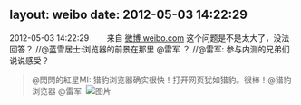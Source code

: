 layout: weibo
date: 2012-05-03 14:22:29
---
<meta name="referrer" content="no-referrer" />

2012-05-03 14:22:29  &nbsp;&nbsp;&nbsp;&nbsp;&nbsp;&nbsp; 来自 <a href="http://weibo.com/" rel="nofollow">微博 weibo.com</a>
这个问题是不是太大了，没法回答？ //@蓝雪居士:浏览器的前景在那里 @雷军 ？ //@雷军: 参与内测的兄弟们说说感受？
>  @閃閃的紅星MI: 猎豹浏览器确实很快！打开网页犹如猎豹。很棒！@猎豹浏览器 @雷军 ​​​
>  ![图片](https://ww2.sinaimg.cn/large/6794a393tw1dsl06z3v43j.jpg)
